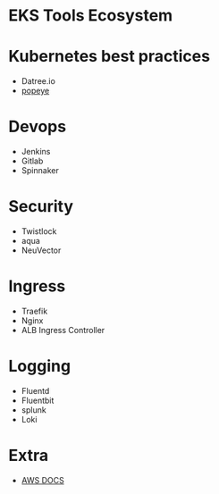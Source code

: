 
# EKS Tools Ecosystem

# Kubernetes best practices

- Datree.io
- [popeye](https://github.com/derailed/popeye)
# Devops

- Jenkins
- Gitlab
- Spinnaker


# Security

- Twistlock
- aqua
- NeuVector

# Ingress

- Traefik
- Nginx
- ALB Ingress Controller

# Logging

- Fluentd
- Fluentbit
- splunk
- Loki

# Extra

- [AWS DOCS](https://docs.aws.amazon.com/eks/latest/userguide/related-projects.html)